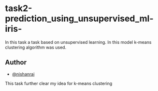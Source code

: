 # task2-prediction_using_unsupervised_ml-iris-


In this task a task based on unsupervised learning. In this model k-means clustering algorithm was used.

## Author

- [@nishanrai](https://github.com/Nishan8912/)

This task further clear my idea for k-means clustering
